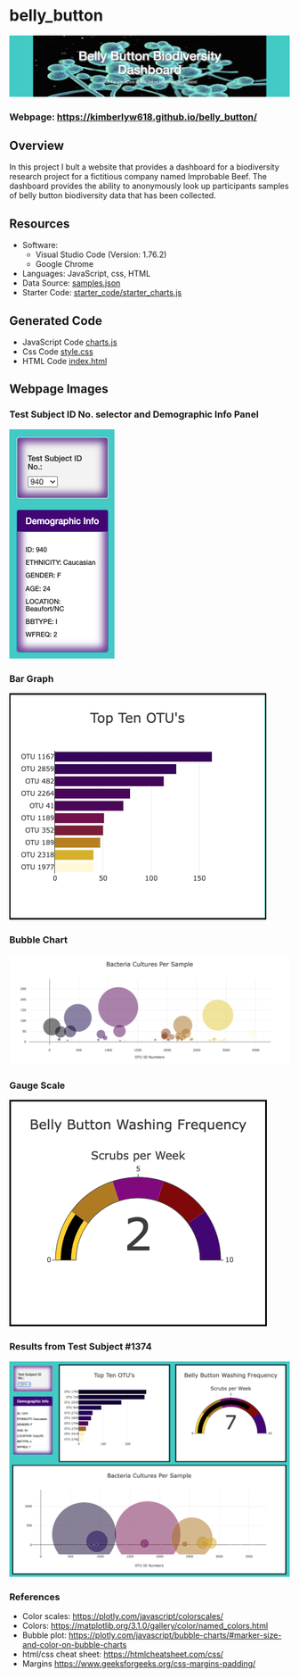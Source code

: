 # belly_button
[<img src="images/header.png">](https://kimberlyw618.github.io/belly_button/)
### Webpage: https://kimberlyw618.github.io/belly_button/
## Overview
In this project I bult a website that provides a dashboard for a biodiversity research project for a fictitious company named Improbable Beef. The dashboard provides the ability to anonymously look up participants samples of belly button biodiversity data that has been collected. 

## Resources

- Software:
    - Visual Studio Code (Version: 1.76.2)
    - Google Chrome 
- Languages: JavaScript, css, HTML
- Data Source: [samples.json](samples.json)
- Starter Code: [starter_code/starter_charts.js](starter_code/starter_charts.js)

## Generated Code 
- JavaScript Code [charts.js](charts.js)
- Css Code [style.css](style.css)
- HTML Code [index.html](index.html)

## Webpage Images 
### Test Subject ID No. selector and Demographic Info Panel
![images/demo_info.png](images/demo_info.png)

### Bar Graph
![images/bar.png](images/bar.png)

### Bubble Chart
![images/bubble.png](images/bubble.png)

### Gauge Scale
![images/gauge.png](images/gauge.png)

### Results from Test Subject #1374
![images/id_1374.png](images/id_1374.png)


### References 
- Color scales: https://plotly.com/javascript/colorscales/
- Colors: https://matplotlib.org/3.1.0/gallery/color/named_colors.html
- Bubble plot: https://plotly.com/javascript/bubble-charts/#marker-size-and-color-on-bubble-charts 
- html/css cheat sheet: https://htmlcheatsheet.com/css/ 
- Margins https://www.geeksforgeeks.org/css-margins-padding/
